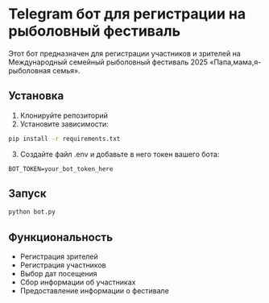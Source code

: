 # Telegram бот для регистрации на рыболовный фестиваль

Этот бот предназначен для регистрации участников и зрителей на Международный семейный рыболовный фестиваль 2025 «Папа,мама,я-рыболовная семья».

## Установка

1. Клонируйте репозиторий
2. Установите зависимости:
```bash
pip install -r requirements.txt
```
3. Создайте файл .env и добавьте в него токен вашего бота:
```
BOT_TOKEN=your_bot_token_here
```

## Запуск

```bash
python bot.py
```

## Функциональность

- Регистрация зрителей
- Регистрация участников
- Выбор дат посещения
- Сбор информации об участниках
- Предоставление информации о фестивале 
